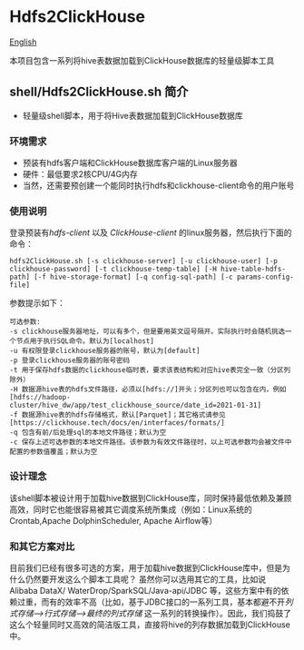 # Hdfs2ClickHouse

[English](README_zh.md)

本项目包含一系列将hive表数据加载到ClickHouse数据库的轻量级脚本工具

## shell/Hdfs2ClickHouse.sh 简介

- 轻量级shell脚本，用于将Hive表数据加载到ClickHouse数据库


### 环境需求

- 预装有hdfs客户端和ClickHouse数据库客户端的Linux服务器
- 硬件：最低要求2核CPU/4G内存
- 当然，还需要预创建一个能同时执行hdfs和clickhouse-client命令的用户账号

### 使用说明

登录预装有*hdfs-client* 以及 *ClickHouse-client* 的linux服务器，然后执行下面的命令：

```shell
hdfs2ClickHouse.sh [-s clickhouse-server] [-u clickhouse-user] [-p clickhouse-password] [-t clickhouse-temp-table] [-H hive-table-hdfs-path] [-f hive-storage-format] [-q config-sql-path] [-c params-config-file]
```

参数提示如下：

```
可选参数:
-s clickhouse服务器地址，可以有多个，但是要用英文逗号隔开。实际执行时会随机挑选一个节点用于执行SQL命令。默认为[localhost]
-u 有权限登录clickhouse服务器的账号，默认为[default]
-p 登录clickhouse服务器的账号密码
-t 用于保存hdfs数据的clickhouse临时表，要求该表结构和对应hive表完全一致（分区列除外）
-H 数据源hive表的hdfs文件路径，必须以[hdfs://]开头；分区列也可以包含在内，例如[hdfs://hadoop-cluster/hive_dw/app/test_clickhouse_source/date_id=2021-01-31]
-f 数据源hive表的hdfs存储格式，默认[Parquet]；其它格式请参见 [https://clickhouse.tech/docs/en/interfaces/formats/] 
-q 包含有前/后处理sql的本地文件路径；默认为空
-c 保存上述可选参数的本地文件路径。该参数为有效文件路径时，以上可选参数均会被文件中配置的参数值覆盖；默认为空
```

### 设计理念
该shell脚本被设计用于加载hive数据到ClickHouse库，同时保持最低依赖及兼顾高效，同时它也能很容易被其它调度系统所集成（例如：Linux系统的Crontab,Apache DolphinScheduler, Apache Airflow等）

### 和其它方案对比
目前我们已经有很多可选的方案，用于加载hive数据到ClickHouse库中，但是为什么仍然要开发这么个脚本工具呢？
虽然你可以选用其它的工具，比如说 Alibaba DataX/ WaterDrop/SparkSQL/Java-api/JDBC 等，这些方案中有的依赖过重，而有的效率不高（比如，基于JDBC接口的一系列工具，基本都避不开*列式存储-->行式存储-->最终的列式存储* 这一系列的转换操作）。因此，我们捣鼓了这么个轻量同时又高效的简洁版工具，直接将hive的列存数据加载到ClickHouse中。
